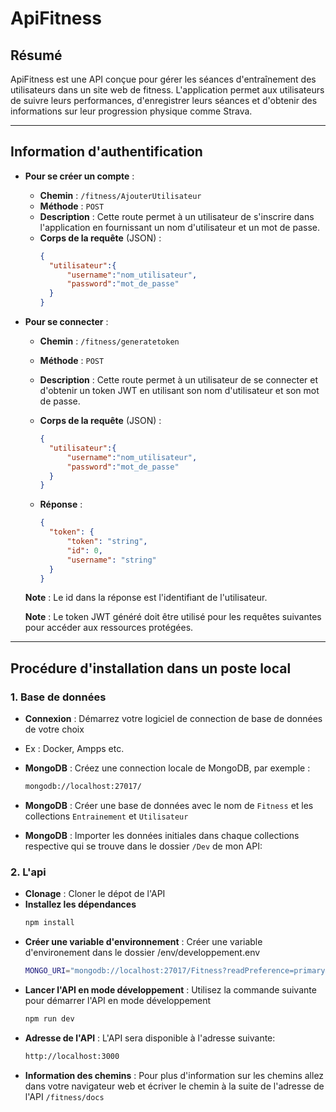 # ApiFitness

## Résumé
ApiFitness est une API conçue pour gérer les séances d'entraînement des utilisateurs dans un site web de fitness. L'application permet aux utilisateurs de suivre leurs performances, d'enregistrer leurs séances et d'obtenir des informations sur leur progression physique comme Strava.

---

## Information d'authentification

- **Pour se créer un compte** :
  - **Chemin** : `/fitness/AjouterUtilisateur`
  - **Méthode** : `POST`
  - **Description** : Cette route permet à un utilisateur de s'inscrire dans l'application en fournissant un nom d'utilisateur et un mot de passe.
  - **Corps de la requête** (JSON) :
    ```json
    {
      "utilisateur":{
          "username":"nom_utilisateur",
          "password":"mot_de_passe"
      }
    }
    ```

- **Pour se connecter** :
  - **Chemin** : `/fitness/generatetoken`
  - **Méthode** : `POST`
  - **Description** : Cette route permet à un utilisateur de se connecter et d'obtenir un token JWT en utilisant son nom d'utilisateur et son mot de passe.
  - **Corps de la requête** (JSON) :
    ```json
    {
      "utilisateur":{
          "username":"nom_utilisateur",
          "password":"mot_de_passe"
      }
    }
    ```

  - **Réponse** :
    ```json
    {
      "token": {
          "token": "string",
          "id": 0,
          "username": "string"
      }
    }
    ```
  **Note** : Le id dans la réponse est l'identifiant de l'utilisateur.
  
  **Note** : Le token JWT généré doit être utilisé pour les requêtes suivantes pour accéder aux ressources protégées.

---

## Procédure d'installation dans un poste local

### 1. Base de données
- **Connexion** : Démarrez votre logiciel de connection de base de données de votre choix
- Ex : Docker, Ampps etc.
- **MongoDB** : Créez une connection locale de MongoDB, par exemple :
  ```bash
  mongodb://localhost:27017/
- **MongoDB** : Créer une base de données avec le nom de `Fitness` et les collections `Entrainement` et `Utilisateur`

- **MongoDB** : Importer les données initiales dans chaque collections respective qui se trouve dans le dossier `/Dev` de mon API:

### 2. L'api
- **Clonage** : Cloner le dépot de l'API
- **Installez les dépendances**
  ```bash
  npm install
- **Créer une variable d'environnement** : Créer une variable d'environement dans le dossier /env/developpement.env
  ```bash
  MONGO_URI="mongodb://localhost:27017/Fitness?readPreference=primary&ssl=false"
- **Lancer l'API en mode développement** : Utilisez la commande suivante pour démarrer l'API en mode développement
  ```bash
  npm run dev
- **Adresse de l'API** : L'API sera disponible à l'adresse suivante:
  ```bash
  http://localhost:3000
- **Information des chemins** : Pour plus d'information sur les chemins allez dans votre navigateur web et écriver le chemin à la suite de l'adresse de l'API `/fitness/docs`



  


  

